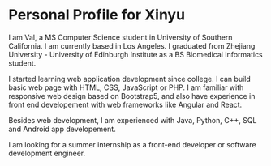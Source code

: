 # Personal Profile for Xinyu

I am Val, a MS Computer Science student in University of Southern California. I am currently based in Los Angeles. I graduated from Zhejiang University - University of Edinburgh Institute as a BS Biomedical Informatics student.

I started learning web application development since college. I can build basic web page with HTML, CSS, JavaScript or PHP. I am familiar with responsive web design based on Bootstrap5, and also have experience in front end developement with web frameworks like Angular and React.

Besides web development, I am experienced with Java, Python, C++, SQL and Android app developement.

I am looking for a summer internship as a front-end developer or software development engineer.